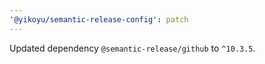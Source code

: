 ```yaml
---
'@yikoyu/semantic-release-config': patch
---
```


Updated dependency `@semantic-release/github` to `^10.3.5`.

